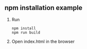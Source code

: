 ## npm installation example

<ol>
<li>
Run

`npm install`<br />
`npm run build`
</li>
<li>Open index.html in the browser</li>
</ol>

